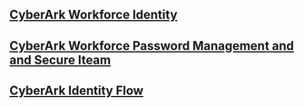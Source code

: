 ## [CyberArk Workforce Identity](Identity.md)

## [CyberArk Workforce Password Management and and Secure Iteam](Workforce_Password_Management.md)

## [CyberArk Identity Flow](Identity_Flow.md)

